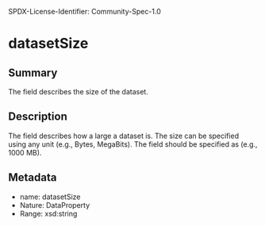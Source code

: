 SPDX-License-Identifier: Community-Spec-1.0

# datasetSize

## Summary

The field describes the size of the dataset.

## Description

The field describes how a large a dataset is. 
The size can be specified using any unit (e.g., Bytes, MegaBits). 
The field should be specified as <Value Unit> (e.g., 1000 MB).

## Metadata

- name: datasetSize
- Nature: DataProperty
- Range: xsd:string
